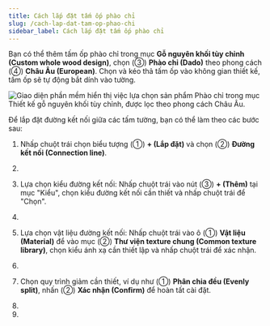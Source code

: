 ```yaml
---
title: Cách lắp đặt tấm ốp phào chỉ
slug: /cach-lap-dat-tam-op-phao-chi
sidebar_label: Cách lắp đặt tấm ốp phào chỉ
---
```


Bạn có thể thêm tấm ốp phào chỉ trong mục **Gỗ nguyên khối tùy chỉnh (Custom whole wood design)**, chọn (③) **Phào chỉ (Dado)** theo phong cách (④) **Châu Âu (European)**. Chọn và kéo thả tấm ốp vào không gian thiết kế, tấm ốp sẽ tự động bắt dính vào tường.

![Giao diện phần mềm hiển thị việc lựa chọn sản phẩm Phào chỉ trong mục Thiết kế gỗ nguyên khối tùy chỉnh, được lọc theo phong cách Châu Âu.](https://storage.googleapis.com/jegavn_kb/image_jegavn/777.1.png)

Để lắp đặt đường kết nối giữa các tấm tường, bạn có thể làm theo các bước sau:

1. Nhấp chuột trái chọn biểu tượng (①) **+ (Lắp đặt)** và chọn (②) **Đường kết nối (Connection line)**.

2. 

3. Lựa chọn kiểu đường kết nối: Nhấp chuột trái vào nút (③) **+ (Thêm)** tại mục "Kiểu", chọn kiểu đường kết nối cần thiết và nhấp chuột trái để "Chọn".

4. 

5. Lựa chọn vật liệu đường kết nối: Nhấp chuột trái vào ô (①) **Vật liệu (Material)** để vào mục (②) **Thư viện texture chung (Common texture library)**, chọn kiểu ánh xạ cần thiết lập và nhấp chuột trái để xác nhận.

6. 

7. Chọn quy trình giảm cần thiết, ví dụ như (①) **Phân chia đều (Evenly split)**, nhấn (②) **Xác nhận (Confirm)** để hoàn tất cài đặt.

8. 

9.